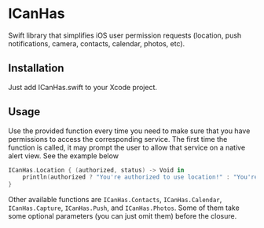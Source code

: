# ICanHas
Swift library that simplifies iOS user permission requests (location, push notifications, camera, contacts, calendar, photos, etc).

## Installation

Just add ICanHas.swift to your Xcode project.

## Usage

Use the provided function every time you need to make sure that you have permissions to access the corresponding service. The first time the function is called, it may prompt the user to allow that service on a native alert view. See the example below

```swift
ICanHas.Location { (authorized, status) -> Void in
    println(authorized ? "You're authorized to use location!" : "You're not authorized to use location!")
}
```

Other available functions are `ICanHas.Contacts`, `ICanHas.Calendar`, `ICanHas.Capture`, `ICanHas.Push`, and `ICanHas.Photos`. Some of them take some optional parameters (you can just omit them) before the closure.


